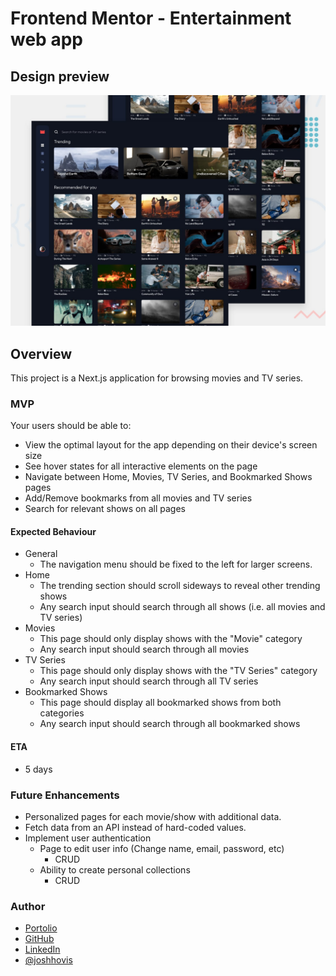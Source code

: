 # Frontend Mentor - Entertainment web app

## Design preview

![Design preview for the Entertainment web app coding challenge](./public/preview.jpg)

## Overview

This project is a Next.js application for browsing movies and TV series.

### MVP

Your users should be able to:

-   View the optimal layout for the app depending on their device's screen size
-   See hover states for all interactive elements on the page
-   Navigate between Home, Movies, TV Series, and Bookmarked Shows pages
-   Add/Remove bookmarks from all movies and TV series
-   Search for relevant shows on all pages

#### Expected Behaviour

-   General
    -   The navigation menu should be fixed to the left for larger screens.
-   Home
    -   The trending section should scroll sideways to reveal other trending shows
    -   Any search input should search through all shows (i.e. all movies and TV series)
-   Movies
    -   This page should only display shows with the "Movie" category
    -   Any search input should search through all movies
-   TV Series
    -   This page should only display shows with the "TV Series" category
    -   Any search input should search through all TV series
-   Bookmarked Shows
    -   This page should display all bookmarked shows from both categories
    -   Any search input should search through all bookmarked shows

#### ETA

-   5 days

### Future Enhancements

-   Personalized pages for each movie/show with additional data.
-   Fetch data from an API instead of hard-coded values.
-   Implement user authentication
    -   Page to edit user info (Change name, email, password, etc)
        -   CRUD
    -   Ability to create personal collections
        -   CRUD

### Author

-   [Portolio](https://www.joshuahovis.com/)
-   [GitHub](https://github.com/joshhovis)
-   [LinkedIn](https://www.linkedin.com/in/joshua-hovis/)
-   [@joshhovis](https://www.frontendmentor.io/profile/joshhovis)
